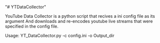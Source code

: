 "# YTDataCollector" 

YouTube Data Collector is a python script that recives a ini config file as its argument
And downloads and re-encodes youtube live streams that were specified in the config file.

Usage:
YT_DataCollector.py -c config.ini -o Output_dir 
